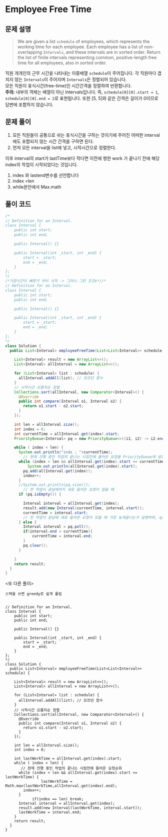 # Employee Free Time

## 문제 설명

> We are given a list `schedule` of employees, which represents the working time for each employee.
> Each employee has a list of non-overlapping `Intervals`, and these intervals are in sorted order.
> Return the list of finite intervals representing common, positive-length free time for all employees, also in sorted order.

직원 개개인의 근무 시간을 나타내는 이중배열 `schedule`이 주어집니다.
각 직원마다 겹치지 않는 `Intervals`이 주어지며 `Intervals`은 정렬되어 있습니다.  
모든 직원이 휴식시간(free-time)인 시간간격을 정렬하여 반환합니다.  
**주의:** 내부의 객체는 배열이 아닌 Intervals입니다. 즉, `schedule[0][0].start = 1`, `schedule[0][0].end = 2`로 표현됩니다. 또한 [5, 5]와 같은 간격은 길이가 0이므로 답변에 포함하지 않습니다.

## 문제 풀이

1. 모든 직원들이 공통으로 쉬는 휴식시간을 구하는 것이기에 주어진 어떠한 interval에도 포함되지 않는 시간 간격을 구하면 된다.
2. 먼저 모든 interval을 list에 넣고, 시작시간으로 정렬한다.

이후 interval의 start가 lastTime보다 작다면 이전에 행한 work 가 끝나기 전에 해당 index의 작업이 시작되었다는 것입니다.

1. index 와 lastend변수를 선언합니다
2. index <len
3. while문안에서 Max.math

## 풀이 코드

```java
/*
// Definition for an Interval.
class Interval {
    public int start;
    public int end;

    public Interval() {}

    public Interval(int _start, int _end) {
        start = _start;
        end = _end;
    }
};
*/
/*가장시간이 빠른거 부터 시작 -> 그러나 그런 조건x*//*
// Definition for an Interval.
class Interval {
    public int start;
    public int end;

    public Interval() {}

    public Interval(int _start, int _end) {
        start = _start;
        end = _end;
    }
};
*/
class Solution {
  public List<Interval> employeeFreeTime(List<List<Interval>> schedule) {

    List<Interval> result = new ArrayList<>();
    List<Interval> allInterval = new ArrayList<>();

    for (List<Interval> list : schedule) {
      allInterval.addAll(list); // 모르던 함수
    }
    // 시작시간 오름차순 정렬
    Collections.sort(allInterval, new Comparator<Interval>() {
      @Override
      public int compare(Interval o1, Interval o2) {
        return o1.start - o2.start;
      }
    });

    int len = allInterval.size();
    int index = 0;
    int currentTime = allInterval.get(index).start;
    PriorityQueue<Interval> pq = new PriorityQueue<>((i1, i2) -> i2.end - i1.end);

    while ( index < len) {
      System.out.println("indx ; "+currentTime);
        // 현재 진행 중인 작업의 끝나는 시점전에 들어온 요청을 PriorityQueue에 넣는다.
      while (index < len && allInterval.get(index).start <= currentTime) {
          System.out.println(allInterval.get(index).start);
        pq.add(allInterval.get(index));
        index++;
      }
      //System.out.println(pq.size());
        // 한 작업이 끝날때까지 새로 들어온 요청이 없을 때
      if (pq.isEmpty()) {

        Interval interval = allInterval.get(index);
        result.add(new Interval(currentTime, interval.start));
        currentTime = interval.start;
        // 한 작업이 끝날때 새로 들어온 요청이 있을 때 가장 늦게끝나는거 실행하며, queue 제거
      } else {
        Interval interval = pq.poll();
        if(interval.end > currentTime){
            currentTime = interval.end;
        }
        pq.clear();
      }

    }
    return result;
  }
}
```

<또 다른 풀이>

```
스택을 쓰면 greedy로 쉽게 풀림
```

```

// Definition for an Interval.
class Interval {
    public int start;
    public int end;

    public Interval() {}

    public Interval(int _start, int _end) {
        start = _start;
        end = _end;
    }
};
*/
class Solution {
  public List<Interval> employeeFreeTime(List<List<Interval>> schedule) {

    List<Interval> result = new ArrayList<>();
    List<Interval> allInterval = new ArrayList<>();

    for (List<Interval> list : schedule) {
      allInterval.addAll(list); // 모르던 함수
    }
    // 시작시간 오름차순 정렬
    Collections.sort(allInterval, new Comparator<Interval>() {
      @Override
      public int compare(Interval o1, Interval o2) {
        return o1.start - o2.start;
      }
    });

    int len = allInterval.size();
    int index = 0;

    int lastWorkTime = allInterval.get(index).start;
    while ( index < len) {
       // 현재 진행 중인 작업의 끝나는 시점전에 들어온 요청순회
      while (index < len && allInterval.get(index).start <= lastWorkTime) {
				lastWorkTime = Math.max(lastWorkTime,allInterval.get(index).end);
        index++;
      }
			if(index == len) break;
      Interval interval = allInterval.get(index);
      result.add(new Interval(lastWorkTime, interval.start));
      lastWorkTime = interval.end;
    }
    return result;
  }
}
```
